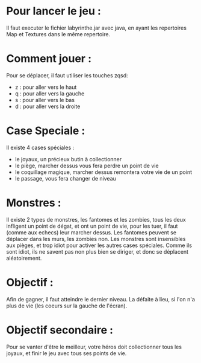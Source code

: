 # Pour lancer le jeu :

Il faut executer le fichier labyrinthe.jar avec java, en ayant les repertoires Map et Textures dans le même repertoire.

# Comment jouer :

Pour se déplacer, il faut utiliser les touches zqsd:
- z : pour aller vers le haut
- q : pour aller vers la gauche
- s : pour aller vers le bas
- d : pour aller vers la droite

# Case Speciale :

Il existe 4 cases spéciales :

- le joyaux, un précieux butin à collectionner
- le piège, marcher dessus vous fera perdre un point de vie
- le coquillage magique, marcher dessus remontera votre vie de un point
- le passage, vous fera changer de niveau

# Monstres :

Il existe 2 types de monstres, les fantomes et les zombies, tous les deux infligent un point de dégat, et ont un point de vie, pour les tuer, il faut (comme aux echecs) leur marcher dessus.
Les fantomes peuvent se déplacer dans les murs, les zombies non.
Les monstres sont insensibles aux pièges, et trop idiot pour activer les autres cases spéciales.
Comme ils sont idiot, ils ne savent pas non plus bien se diriger, et donc se déplacent aléatoirement.

# Objectif :

Afin de gagner, il faut atteindre le dernier niveau.
La défaite à lieu, si l'on n'a plus de vie (les coeurs sur la gauche de l'écran).

# Objectif secondaire :

Pour se vanter d'être le meilleur, votre héros doit collectionner tous les joyaux, et finir le jeu avec tous ses points de vie.

